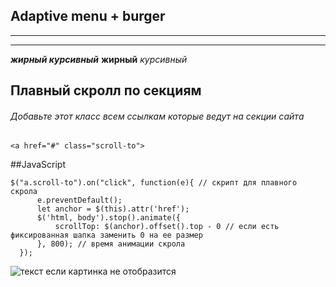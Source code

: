 ## Adaptive menu + burger
---
---

___жирный курсивный___
__жирный__
_курсивный_

## Плавный скролл по секциям
###### Добавьте этот класс всем ссылкам которые ведут на секции сайта
```
<a href="#" class="scroll-to">
```
##JavaScript
``` 
$("a.scroll-to").on("click", function(e){ // скрипт для плавного скрола
      e.preventDefault();
      let anchor = $(this).attr('href');
      $('html, body').stop().animate({
          scrollTop: $(anchor).offset().top - 0 // если есть фиксированная шапка заменить 0 на ее размер
      }, 800); // время анимации скрола
  });

```
![текст если картинка не отобразится](путь)

